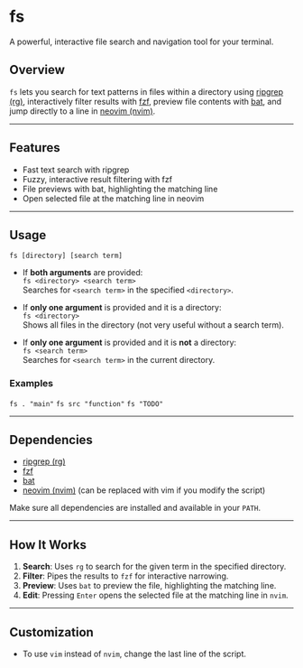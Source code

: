 # fs

A powerful, interactive file search and navigation tool for your terminal.

## Overview

`fs` lets you search for text patterns in files within a directory using [ripgrep (rg)](https://github.com/BurntSushi/ripgrep), interactively filter results with [fzf](https://github.com/junegunn/fzf), preview file contents with [bat](https://github.com/sharkdp/bat), and jump directly to a line in [neovim (nvim)](https://neovim.io/).

---

## Features

- Fast text search with ripgrep
- Fuzzy, interactive result filtering with fzf
- File previews with bat, highlighting the matching line
- Open selected file at the matching line in neovim

---

## Usage

`fs [directory] [search term]`


- If **both arguments** are provided:  
  `fs <directory> <search term>`  
  Searches for `<search term>` in the specified `<directory>`.

- If **only one argument** is provided and it is a directory:  
  `fs <directory>`  
  Shows all files in the directory (not very useful without a search term).

- If **only one argument** is provided and it is **not** a directory:  
  `fs <search term>`  
  Searches for `<search term>` in the current directory.

### Examples

`fs . "main"`
`fs src "function"`
`fs "TODO"`


---

## Dependencies

- [ripgrep (rg)](https://github.com/BurntSushi/ripgrep)
- [fzf](https://github.com/junegunn/fzf)
- [bat](https://github.com/sharkdp/bat)
- [neovim (nvim)](https://neovim.io/) (can be replaced with vim if you modify the script)

Make sure all dependencies are installed and available in your `PATH`.

---

## How It Works

1. **Search**: Uses `rg` to search for the given term in the specified directory.
2. **Filter**: Pipes the results to `fzf` for interactive narrowing.
3. **Preview**: Uses `bat` to preview the file, highlighting the matching line.
4. **Edit**: Pressing `Enter` opens the selected file at the matching line in `nvim`.

---

## Customization

- To use `vim` instead of `nvim`, change the last line of the script.

